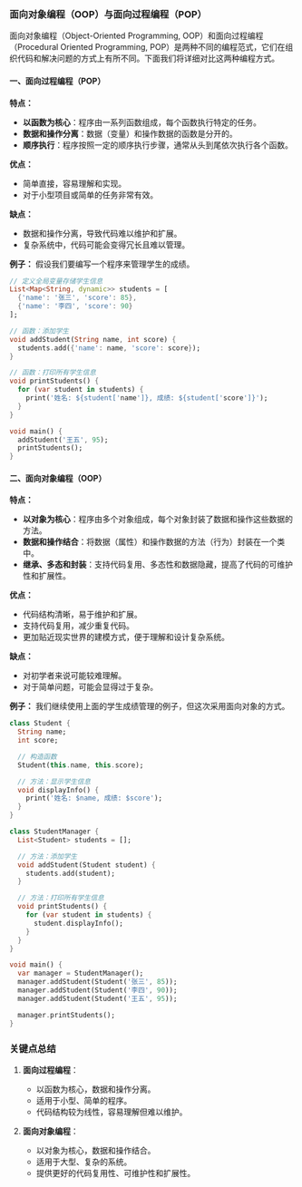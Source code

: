 ### 面向对象编程（OOP）与面向过程编程（POP）

面向对象编程（Object-Oriented Programming, OOP）和面向过程编程（Procedural Oriented Programming, POP）是两种不同的编程范式，它们在组织代码和解决问题的方式上有所不同。下面我们将详细对比这两种编程方式。

#### 一、面向过程编程（POP）

**特点：**
- **以函数为核心**：程序由一系列函数组成，每个函数执行特定的任务。
- **数据和操作分离**：数据（变量）和操作数据的函数是分开的。
- **顺序执行**：程序按照一定的顺序执行步骤，通常从头到尾依次执行各个函数。

**优点：**
- 简单直接，容易理解和实现。
- 对于小型项目或简单的任务非常有效。

**缺点：**
- 数据和操作分离，导致代码难以维护和扩展。
- 复杂系统中，代码可能会变得冗长且难以管理。

**例子：**
假设我们要编写一个程序来管理学生的成绩。

```dart
// 定义全局变量存储学生信息
List<Map<String, dynamic>> students = [
  {'name': '张三', 'score': 85},
  {'name': '李四', 'score': 90}
];

// 函数：添加学生
void addStudent(String name, int score) {
  students.add({'name': name, 'score': score});
}

// 函数：打印所有学生信息
void printStudents() {
  for (var student in students) {
    print('姓名: ${student['name']}, 成绩: ${student['score']}');
  }
}

void main() {
  addStudent('王五', 95);
  printStudents();
}
```

#### 二、面向对象编程（OOP）

**特点：**
- **以对象为核心**：程序由多个对象组成，每个对象封装了数据和操作这些数据的方法。
- **数据和操作结合**：将数据（属性）和操作数据的方法（行为）封装在一个类中。
- **继承、多态和封装**：支持代码复用、多态性和数据隐藏，提高了代码的可维护性和扩展性。

**优点：**
- 代码结构清晰，易于维护和扩展。
- 支持代码复用，减少重复代码。
- 更加贴近现实世界的建模方式，便于理解和设计复杂系统。

**缺点：**
- 对初学者来说可能较难理解。
- 对于简单问题，可能会显得过于复杂。

**例子：**
我们继续使用上面的学生成绩管理的例子，但这次采用面向对象的方式。

```dart
class Student {
  String name;
  int score;

  // 构造函数
  Student(this.name, this.score);

  // 方法：显示学生信息
  void displayInfo() {
    print('姓名: $name, 成绩: $score');
  }
}

class StudentManager {
  List<Student> students = [];

  // 方法：添加学生
  void addStudent(Student student) {
    students.add(student);
  }

  // 方法：打印所有学生信息
  void printStudents() {
    for (var student in students) {
      student.displayInfo();
    }
  }
}

void main() {
  var manager = StudentManager();
  manager.addStudent(Student('张三', 85));
  manager.addStudent(Student('李四', 90));
  manager.addStudent(Student('王五', 95));

  manager.printStudents();
}
```

### 关键点总结

1. **面向过程编程**：
   - 以函数为核心，数据和操作分离。
   - 适用于小型、简单的程序。
   - 代码结构较为线性，容易理解但难以维护。

2. **面向对象编程**：
   - 以对象为核心，数据和操作结合。
   - 适用于大型、复杂的系统。
   - 提供更好的代码复用性、可维护性和扩展性。

